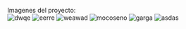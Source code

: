 Imagenes del proyecto:
<br>
![dwqe](https://github.com/user-attachments/assets/22d05a3d-0cac-4f1a-bf25-77a0a47031e8)
![eerre](https://github.com/user-attachments/assets/15c343fa-1e88-4bcd-9b18-fd575c5bc209)
![weawad](https://github.com/user-attachments/assets/30f608c0-c723-434e-a478-0e4fb5eb8b35)
![mocoseno](https://github.com/user-attachments/assets/3dca3d81-bfbf-4b5d-b655-962ecc4b45cf)
![garga](https://github.com/user-attachments/assets/7ca5606d-7f20-4104-8633-3dcd15c1f217)
![asdas](https://github.com/user-attachments/assets/295df3fe-1f15-4a3e-b347-4d3e8f43e166)
